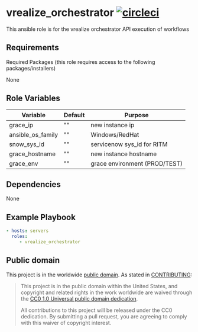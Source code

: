 vrealize_orchestrator [![circleci](https://circleci.com/gh/GSA/ansible-ansible-vrealize_orchestrator.svg?style=svg)](https://circleci.com/gh/GSA/ansible-vrealize_orchestrator)
=========

This ansible role is for the vrealize orchestrator API execution of workflows

Requirements
------------

Required Packages (this role requires access to the following packages/installers)

None

Role Variables
--------------

| Variable | Default | Purpose |
| ------ | ------ | ------ |
| grace_ip | "" | new instance ip |
| ansible_os_family | "" | Windows/RedHat |
| snow_sys_id | "" | servicenow sys_id for RITM |
| grace_hostname | "" | new instance hostname |
| grace_env | "" | grace environment (PROD/TEST) |

Dependencies
------------

None

Example Playbook
----------------

```yaml
- hosts: servers
  roles:
     - vrealize_orchestrator
```

Public domain
-------------

This project is in the worldwide [public domain](LICENSE.md). As stated in [CONTRIBUTING](CONTRIBUTING.md):

> This project is in the public domain within the United States, and copyright and related rights in the work worldwide are waived through the [CC0 1.0 Universal public domain dedication](https://creativecommons.org/publicdomain/zero/1.0/).
>
> All contributions to this project will be released under the CC0 dedication. By submitting a pull request, you are agreeing to comply with this waiver of copyright interest.
